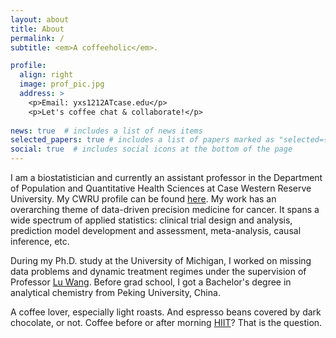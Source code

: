 ```yaml
---
layout: about
title: About
permalink: /
subtitle: <em>A coffeeholic</em>.

profile:
  align: right
  image: prof_pic.jpg
  address: >
    <p>Email: yxs1212ATcase.edu</p>
    <p>Let's coffee chat & collaborate!</p>
    
news: true  # includes a list of news items
selected_papers: true # includes a list of papers marked as "selected={true}"
social: true  # includes social icons at the bottom of the page
---
```


I am a biostatistician and currently an assistant professor in the Department of Population and Quantitative Health Sciences at Case Western Reserve University. My CWRU profile can be found <a href='https://case.edu/medicine/pqhs/node/2421'>here</a>. My work has an overarching theme of data-driven precision medicine for cancer. It spans a wide spectrum of applied statistics: clinical trial design and analysis, prediction model development and assessment, meta-analysis, causal inference, etc.

During my Ph.D. study at the University of Michigan, I worked on missing data problems and dynamic treatment regimes under the supervision of Professor <a href='https://sph.umich.edu/faculty-profiles/wang-lu.html'>Lu Wang</a>. Before grad school, I got a Bachelor's degree in analytical chemistry from Peking University, China. 

A coffee lover, especially light roasts. And espresso beans covered by dark chocolate, or not. Coffee before or after morning <a href='https://www.reddit.com/r/orangetheory/'>HIIT</a>? That is the question.